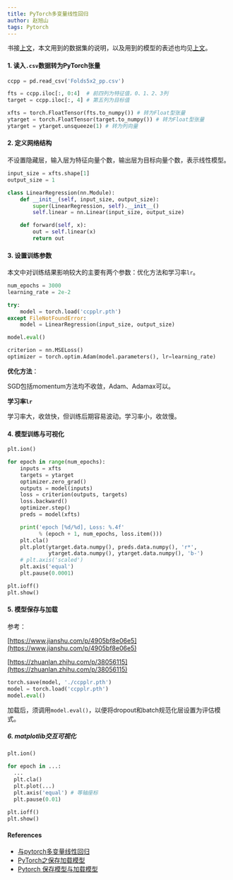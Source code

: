 ```yaml
---
title: PyTorch多变量线性回归
author: 赵旭山
tags: Pytorch
---
```


书接[上文](https://yuwenxianglong.github.io/2020/03/02/Pandas%E8%AF%BB%E5%8F%96CSV%E6%95%B0%E6%8D%AE%E8%BD%AC%E5%8C%96%E4%B8%BAPyTorch%E5%BC%A0%E9%87%8F.html)，本文用到的数据集的说明，以及用到的模型的表述也均见[上文](https://yuwenxianglong.github.io/2020/03/02/Pandas%E8%AF%BB%E5%8F%96CSV%E6%95%B0%E6%8D%AE%E8%BD%AC%E5%8C%96%E4%B8%BAPyTorch%E5%BC%A0%E9%87%8F.html)。

#### 1. 读入`.csv`数据转为PyTorch张量

```python
ccpp = pd.read_csv('Folds5x2_pp.csv')

fts = ccpp.iloc[:, 0:4]  # 前四列为特征值，0、1、2、3列
target = ccpp.iloc[:, 4] # 第五列为目标值

xfts = torch.FloatTensor(fts.to_numpy()) # 转为Float型张量
ytarget = torch.FloatTensor(target.to_numpy()) # 转为Float型张量
ytarget = ytarget.unsqueeze(1) # 转为列向量
```

#### 2. 定义网络结构

不设置隐藏层，输入层为特征向量个数，输出层为目标向量个数，表示线性模型。

```python
input_size = xfts.shape[1]
output_size = 1

class LinearRegression(nn.Module):
    def __init__(self, input_size, output_size):
        super(LinearRegression, self).__init__()
        self.linear = nn.Linear(input_size, output_size)

    def forward(self, x):
        out = self.linear(x)
        return out
```

#### 3. 设置训练参数

本文中对训练结果影响较大的主要有两个参数：优化方法和学习率`lr`。

```python
num_epochs = 3000
learning_rate = 2e-2

try:
    model = torch.load('ccpplr.pth')
except FileNotFoundError:
    model = LinearRegression(input_size, output_size)

model.eval()

criterion = nn.MSELoss()
optimizer = torch.optim.Adam(model.parameters(), lr=learning_rate)
```

**优化方法**：

SGD包括momentum方法均不收敛，Adam、Adamax可以。

**学习率`lr`**

学习率大，收敛快，但训练后期容易波动。学习率小，收敛慢。

#### 4. 模型训练与可视化

```python
plt.ion()

for epoch in range(num_epochs):
    inputs = xfts
    targets = ytarget
    optimizer.zero_grad()
    outputs = model(inputs)
    loss = criterion(outputs, targets)
    loss.backward()
    optimizer.step()
    preds = model(xfts)

    print('epoch [%d/%d], Loss: %.4f'
          % (epoch + 1, num_epochs, loss.item()))
    plt.cla()
    plt.plot(ytarget.data.numpy(), preds.data.numpy(), 'r*',
             ytarget.data.numpy(), ytarget.data.numpy(), 'b-')
    # plt.axis('scaled')
    plt.axis('equal')
    plt.pause(0.0001)

plt.ioff()
plt.show()
```

#### 5. 模型保存与加载

参考：

[https://www.jianshu.com/p/4905bf8e06e5](https://www.jianshu.com/p/4905bf8e06e5)

[https://zhuanlan.zhihu.com/p/38056115](https://zhuanlan.zhihu.com/p/38056115)

```python
torch.save(model, './ccpplr.pth')
model = torch.load('ccpplr.pth')
model.eval()
```

加载后，须调用`model.eval()`，以便将dropout和batch规范化层设置为评估模式。

##### 6. matplotlib交互可视化

```python
plt.ion()

for epoch in ...:
  ...
  plt.cla()
  plt.plot(...)
  plt.axis('equal') # 等轴座标
  plt.pause(0.01)
  
plt.ioff()
plt.show()
```







#### References

* [与pytorch多变量线性回归](http://cn.voidcc.com/question/p-eiuddbob-vb.html)
* [PyTorch之保存加载模型](https://www.jianshu.com/p/4905bf8e06e5)
* [Pytorch 保存模型与加载模型](https://zhuanlan.zhihu.com/p/38056115)

